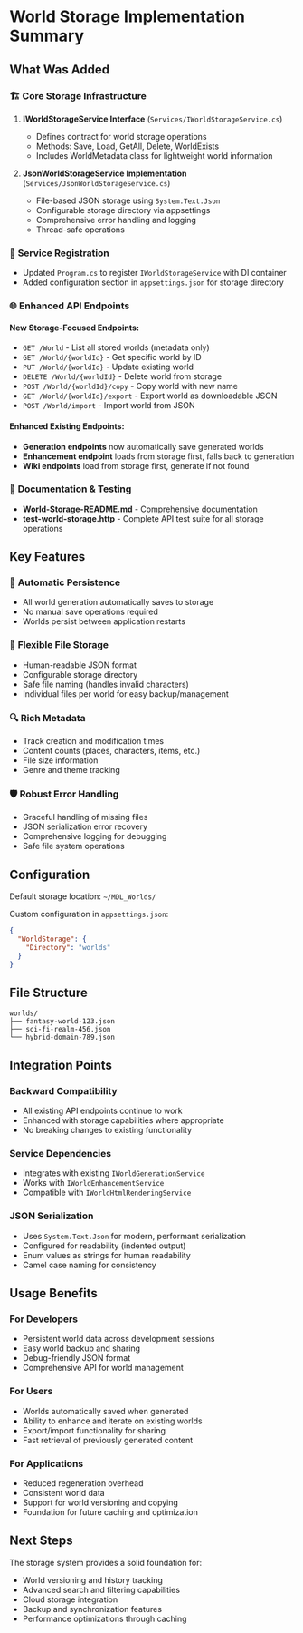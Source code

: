 # World Storage Implementation Summary

## What Was Added

### 🏗️ **Core Storage Infrastructure**

1. **IWorldStorageService Interface** (`Services/IWorldStorageService.cs`)
   - Defines contract for world storage operations
   - Methods: Save, Load, GetAll, Delete, WorldExists
   - Includes WorldMetadata class for lightweight world information

2. **JsonWorldStorageService Implementation** (`Services/JsonWorldStorageService.cs`)
   - File-based JSON storage using `System.Text.Json`
   - Configurable storage directory via appsettings
   - Comprehensive error handling and logging
   - Thread-safe operations

### 🔧 **Service Registration**
- Updated `Program.cs` to register `IWorldStorageService` with DI container
- Added configuration section in `appsettings.json` for storage directory

### 🌐 **Enhanced API Endpoints**

#### **New Storage-Focused Endpoints:**
- `GET /World` - List all stored worlds (metadata only)
- `GET /World/{worldId}` - Get specific world by ID
- `PUT /World/{worldId}` - Update existing world
- `DELETE /World/{worldId}` - Delete world from storage
- `POST /World/{worldId}/copy` - Copy world with new name
- `GET /World/{worldId}/export` - Export world as downloadable JSON
- `POST /World/import` - Import world from JSON

#### **Enhanced Existing Endpoints:**
- **Generation endpoints** now automatically save generated worlds
- **Enhancement endpoint** loads from storage first, falls back to generation
- **Wiki endpoints** load from storage first, generate if not found

### 📄 **Documentation & Testing**
- **World-Storage-README.md** - Comprehensive documentation
- **test-world-storage.http** - Complete API test suite for all storage operations

## Key Features

### 🔄 **Automatic Persistence**
- All world generation automatically saves to storage
- No manual save operations required
- Worlds persist between application restarts

### 📁 **Flexible File Storage**
- Human-readable JSON format
- Configurable storage directory
- Safe file naming (handles invalid characters)
- Individual files per world for easy backup/management

### 🔍 **Rich Metadata**
- Track creation and modification times
- Content counts (places, characters, items, etc.)
- File size information
- Genre and theme tracking

### 🛡️ **Robust Error Handling**
- Graceful handling of missing files
- JSON serialization error recovery
- Comprehensive logging for debugging
- Safe file system operations

## Configuration

Default storage location: `~/MDL_Worlds/`

Custom configuration in `appsettings.json`:
```json
{
  "WorldStorage": {
    "Directory": "worlds"
  }
}
```

## File Structure

```
worlds/
├── fantasy-world-123.json
├── sci-fi-realm-456.json
└── hybrid-domain-789.json
```

## Integration Points

### **Backward Compatibility**
- All existing API endpoints continue to work
- Enhanced with storage capabilities where appropriate
- No breaking changes to existing functionality

### **Service Dependencies**
- Integrates with existing `IWorldGenerationService`
- Works with `IWorldEnhancementService`
- Compatible with `IWorldHtmlRenderingService`

### **JSON Serialization**
- Uses `System.Text.Json` for modern, performant serialization
- Configured for readability (indented output)
- Enum values as strings for human readability
- Camel case naming for consistency

## Usage Benefits

### **For Developers**
- Persistent world data across development sessions
- Easy world backup and sharing
- Debug-friendly JSON format
- Comprehensive API for world management

### **For Users**
- Worlds automatically saved when generated
- Ability to enhance and iterate on existing worlds
- Export/import functionality for sharing
- Fast retrieval of previously generated content

### **For Applications**
- Reduced regeneration overhead
- Consistent world data
- Support for world versioning and copying
- Foundation for future caching and optimization

## Next Steps

The storage system provides a solid foundation for:
- World versioning and history tracking
- Advanced search and filtering capabilities
- Cloud storage integration
- Backup and synchronization features
- Performance optimizations through caching
